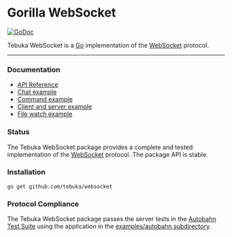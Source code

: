 # Gorilla WebSocket

[![GoDoc](https://godoc.org/github.com/tebuka/websocket?status.svg)](https://godoc.org/github.com/gorilla/websocket)

Tebuka WebSocket is a [Go](http://golang.org/) implementation of the
[WebSocket](http://www.rfc-editor.org/rfc/rfc6455.txt) protocol.

---


### Documentation

* [API Reference](https://pkg.go.dev/github.com/tebuka/websocket?tab=doc)
* [Chat example](https://github.com/tebuka/websocket/tree/main/examples/chat)
* [Command example](https://github.com/tebuka/websocket/tree/main/examples/command)
* [Client and server example](https://github.com/tebuka/websocket/tree/main/examples/echo)
* [File watch example](https://github.com/tebuka/websocket/tree/main/examples/filewatch)

### Status

The Tebuka WebSocket package provides a complete and tested implementation of
the [WebSocket](http://www.rfc-editor.org/rfc/rfc6455.txt) protocol. The
package API is stable.

### Installation

    go get github.com/tebuka/websocket

### Protocol Compliance

The Tebuka WebSocket package passes the server tests in the [Autobahn Test
Suite](https://github.com/crossbario/autobahn-testsuite) using the application in the [examples/autobahn
subdirectory](https://github.com/tebuka/websocket/tree/main/examples/autobahn).

